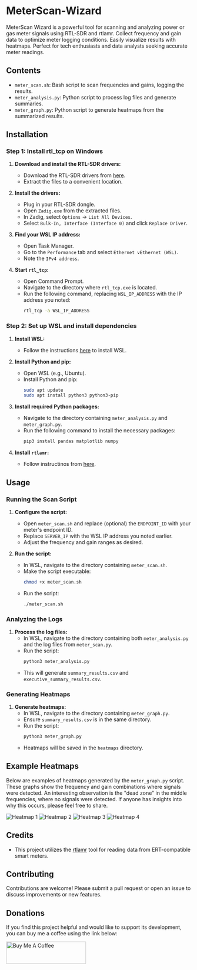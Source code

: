 # MeterScan-Wizard
MeterScan Wizard is a powerful tool for scanning and analyzing power or gas meter signals using RTL-SDR and rtlamr. Collect frequency and gain data to optimize meter logging conditions. Easily visualize results with heatmaps. Perfect for tech enthusiasts and data analysts seeking accurate meter readings.

## Contents

- `meter_scan.sh`: Bash script to scan frequencies and gains, logging the results.
- `meter_analysis.py`: Python script to process log files and generate summaries.
- `meter_graph.py`: Python script to generate heatmaps from the summarized results.

## Installation

### Step 1: Install rtl_tcp on Windows

1. **Download and install the RTL-SDR drivers:**
   - Download the RTL-SDR drivers from [here](https://osmocom.org/projects/rtl-sdr/wiki/rtl-sdr).
   - Extract the files to a convenient location.

2. **Install the drivers:**
   - Plug in your RTL-SDR dongle.
   - Open `Zadig.exe` from the extracted files.
   - In Zadig, select `Options` -> `List All Devices`.
   - Select `Bulk-In, Interface (Interface 0)` and click `Replace Driver`.

3. **Find your WSL IP address:**
   - Open Task Manager.
   - Go to the `Performance` tab and select `Ethernet vEthernet (WSL)`.
   - Note the `IPv4 address`.

4. **Start `rtl_tcp`:**
   - Open Command Prompt.
   - Navigate to the directory where `rtl_tcp.exe` is located.
   - Run the following command, replacing `WSL_IP_ADDRESS` with the IP address you noted:
     ```sh
     rtl_tcp -a WSL_IP_ADDRESS
     ```

### Step 2: Set up WSL and install dependencies

1. **Install WSL:**
   - Follow the instructions [here](https://docs.microsoft.com/en-us/windows/wsl/install) to install WSL.

2. **Install Python and pip:**
   - Open WSL (e.g., Ubuntu).
   - Install Python and pip:
     ```sh
     sudo apt update
     sudo apt install python3 python3-pip
     ```

3. **Install required Python packages:**
   - Navigate to the directory containing `meter_analysis.py` and `meter_graph.py`.
   - Run the following command to install the necessary packages:
     ```sh
     pip3 install pandas matplotlib numpy
     ```

4. **Install `rtlamr`:**
   - Follow instructinos from [here](https://github.com/bemasher/rtlamr).

## Usage

### Running the Scan Script

1. **Configure the script:**
   - Open `meter_scan.sh` and replace (optional) the `ENDPOINT_ID` with your meter's endpoint ID.
   - Replace `SERVER_IP` with the WSL IP address you noted earlier.
   - Adjust the frequency and gain ranges as desired.

2. **Run the script:**
   - In WSL, navigate to the directory containing `meter_scan.sh`.
   - Make the script executable:
     ```sh
     chmod +x meter_scan.sh
     ```
   - Run the script:
     ```sh
     ./meter_scan.sh
     ```

### Analyzing the Logs

1. **Process the log files:**
   - In WSL, navigate to the directory containing both `meter_analysis.py` and the log files from `meter_scan.py`.
   - Run the script:
     ```sh
     python3 meter_analysis.py
     ```
   - This will generate `summary_results.csv` and `executive_summary_results.csv`.

### Generating Heatmaps

1. **Generate heatmaps:**
   - In WSL, navigate to the directory containing `meter_graph.py`.
   - Ensure `summary_results.csv` is in the same directory.
   - Run the script:
     ```sh
     python3 meter_graph.py
     ```
   - Heatmaps will be saved in the `heatmaps` directory.

## Example Heatmaps

Below are examples of heatmaps generated by the `meter_graph.py` script. These graphs show the frequency and gain combinations where signals were detected. An interesting observation is the "dead zone" in the middle frequencies, where no signals were detected. If anyone has insights into why this occurs, please feel free to share.

![Heatmap 1](./heatmap_1.png)
![Heatmap 2](./heatmap_2.png)
![Heatmap 3](./heatmap_3.png)
![Heatmap 4](./heatmap_4.png)

## Credits

- This project utilizes the [rtlamr](https://github.com/bemasher/rtlamr) tool for reading data from ERT-compatible smart meters.

## Contributing

Contributions are welcome! Please submit a pull request or open an issue to discuss improvements or new features.

## Donations

If you find this project helpful and would like to support its development, you can buy me a coffee using the link below:

<a href="https://www.buymeacoffee.com/benralph" target="_blank"><img src="https://cdn.buymeacoffee.com/buttons/v2/arial-yellow.png" alt="Buy Me A Coffee" style="height: 60px !important;width: 217px !important;" ></a>

